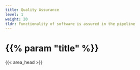 ```yaml
---
title: Quality Assurance
level: 1
weight: 20
tldr: Functionality of software is assured in the pipeline
---
```


# {{% param "title" %}}
{{< area_head >}}
